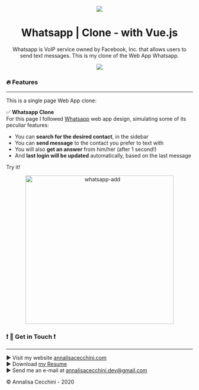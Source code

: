 <p align="center">
    <img src="https://img.shields.io/badge/Vue.js-%5E2.6.12-orange)"/>
</p>

<h1 align="center">
    Whatsapp | Clone - with Vue.js
</h1>

<p align="center">
    Whatsapp is VoIP service owned by Facebook, Inc. that allows users to send text messages. This is my clone of the Web App Whatsapp.
</p>

<p align="center">
    <img src="https://imagizer.imageshack.com/img923/4428/XqWJV0.png" />
</p>

### :fire: Features
--------

This is a single page Web App clone: 

:white_check_mark: **Whatsapp Clone**  
For this page I followed [Whatsapp](https://web.whatsapp.com/) web app design, simulating some of its peculiar features: 

* You can **search for the desired contact**, in the sidebar
* You can **send message** to the contact you prefer to text with
* You will also **get an answer** from him/her (after 1 second!)
* And **last login will be updated** automatically, based on the last message

Try it!

<p align="center">
  <img src="https://imagizer.imageshack.com/img922/8383/WALIoz.png" alt="whatsapp-add" width="400" />
</p>

###  :heavy_exclamation_mark: :speech_balloon: Get in Touch  :heavy_exclamation_mark:
----------

:arrow_forward: Visit my website [annalisacecchini.com](https://annalisacecchini.com)  
:arrow_forward: Download [my Resume](https://annalisacecchini.com/download)  
:arrow_forward: Send me an e-mail at [annalisacecchini.dev@gmail.com](mailTo:annalisacecchini.dev@gmail.com)  

&copy; Annalisa Cecchini - 2020
